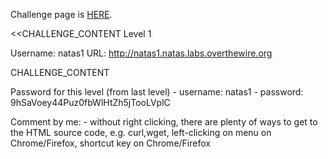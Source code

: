 Challenge page is <a href="http://www.overthewire.org/wargames/natas/natas1.shtml">HERE</a>.

<<CHALLENGE_CONTENT
Level 1

Username: natas1
URL:      http://natas1.natas.labs.overthewire.org

CHALLENGE_CONTENT

Password for this level (from last level)
	- username: natas1
	- password: 9hSaVoey44Puz0fbWlHtZh5jTooLVplC

Comment by me:
	- without right clicking, there are plenty of ways to get to the HTML source code, e.g. curl,wget, left-clicking on menu on Chrome/Firefox, shortcut key on Chrome/Firefox